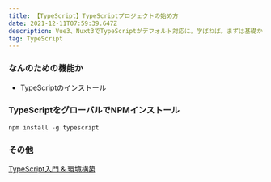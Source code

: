 ```yaml
---
title: 【TypeScript】TypeScriptプロジェクトの始め方
date: 2021-12-11T07:59:39.647Z
description: Vue3、Nuxt3でTypeScriptがデフォルト対応に。学ばねば。まずは基礎から。
tag: TypeScript
---
```

### なんのための機能か

* TypeScriptのインストール

### TypeScriptをグローバルでNPMインストール

```php
npm install -g typescript
```

### その他

[TypeScript入門 & 環境構築](https://typescript-jp.gitbook.io/deep-dive/getting-started)